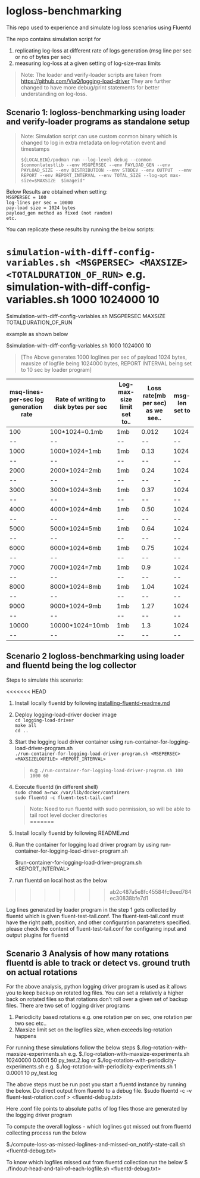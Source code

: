# logloss-benchmarking

This repo used to experience and simulate log loss scenarios using Fluentd

The repo contains simulation script for 
 1. replicating log-loss at different rate of logs generation (msg line per sec or no of bytes per sec)
 2. measuring log-loss at a given setting of log-size-max limits
 
 > Note: The loader and verify-loader scripts are taken from https://github.com/ViaQ/logging-load-driver
 They are further changed to have more debug/print statements for better understanding on log-loss.

## Scenario 1:  logloss-benchmarking using loader and verify-loader programs as standalone setup

 
 > Note: Simulation script can use custom conmon binary which is changed to log in extra metadata on log-rotation event and timestamps
 >
 > ```${LOCALBIN}/podman run --log-level debug --conmon $conmonlatestlib --env MSGPERSEC --env PAYLOAD_GEN --env PAYLOAD_SIZE --env DISTRIBUTION --env STDDEV --env OUTPUT  --env REPORT --env REPORT_INTERVAL --env TOTAL_SIZE --log-opt max-size=$MAXSIZE  $imageid"``` 
 

 Below Results are obtained when setting:  
   `MSGPERSEC = 100`  
   `log-lines per sec = 10000`  
   `pay-load size = 1024 bytes`    
   `payload_gen method as fixed (not random)`   
   `etc.`  
 
 You can replicate these results by running the below scripts:
 

 `simulation-with-diff-config-variables.sh <MSGPERSEC> <MAXSIZE> <TOTALDURATION_OF_RUN>`
 e.g. simulation-with-diff-config-variables.sh 1000 1024000 10 
=======
   $simulation-with-diff-config-variables.sh MSGPERSEC MAXSIZE TOTALDURATION_OF_RUN
 
   example as shown below
 
   $simulation-with-diff-config-variables.sh 1000 1024000 10 

 
 > [The Above generates 1000 loglines per sec of payload 1024 bytes, maxsize of logfile being 1024000 bytes, REPORT INTERVAL being set to 10 sec by loader program]

|msq-lines-per-sec log generation rate | Rate of writing to disk bytes per sec | Log-max-size limit set to.. | Loss rate(mb per sec) as we see.. |msg-len set to |
|--|--|--|--|--|
|100  | 100*1024=0.1mb| 1mb | 0.012| 1024 |
|--|--|--|--|--|
|1000 | 1000*1024=1mb | 1mb | 0.13 | 1024 |
|--|--|--|--|--|
|2000 | 2000*1024=2mb | 1mb | 0.24 | 1024 |
|--|--|--|--|--|
|3000 | 3000*1024=3mb | 1mb | 0.37 | 1024 |
|--|--|--|--|--|
|4000 | 4000*1024=4mb | 1mb | 0.50 | 1024 |
|--|--|--|--|--|
|5000 | 5000*1024=5mb | 1mb | 0.64 | 1024 |
|--|--|--|--|--|
|6000 | 6000*1024=6mb | 1mb | 0.75 | 1024 |
|--|--|--|--|--|
|7000 | 7000*1024=7mb | 1mb | 0.9  | 1024 |
|--|--|--|--|--|
|8000 | 8000*1024=8mb | 1mb | 1.04 | 1024 |
|--|--|--|--|--|
|9000 |9000*1024=9mb  | 1mb | 1.27 | 1024 |
|--|--|--|--|--|
|10000|10000*1024=10mb|1mb  | 1.3  | 1024 |
|--|--|--|--|--|


## Scenario 2 logloss-benchmarking using loader and fluentd being the log collector
Steps to simulate this scenario:

<<<<<<< HEAD
   1. Install locally fluentd by following [installing-fluentd-readme.md](installing-fluentd-readme.md)
   2. Deploy logging-load-driver docker image  
      `cd logging-load-driver`    
      `make all`  
      `cd ..`  
   3. Start the logging load driver container using run-container-for-logging-load-driver-program.sh   
      `./run-container-for-logging-load-driver-program.sh <MSEPERSEC> <MAXSIZELOGFILE> <REPORT_INTERVAL>`
             
      > e.g `./run-container-for-logging-load-driver-program.sh 100 1000 60`     
   3. Execute fluentd (in different shell)  
      `sudo chmod a=rwx /var/lib/docker/containers`    
      `sudo fluentd -c fluent-test-tail.conf`  
      
      > Note: Need to run fluentd with sudo permission, so will be able to tail root level docker directories     
=======
   1. Install locally fluentd by following README.md
   
   
   2. Run the container for logging load driver program by using run-container-for-logging-load-driver-program.sh 
   
      $run-container-for-logging-load-driver-program.sh <MSEPERSEC> <MAXSIZELOGFILE> <REPORT_INTERVAL>
   
   3. run fluentd on local host as the below 
>>>>>>> ab2c487a5e8fc45584fc9eed784ec30838bfe7d1
  
  Log lines generated by loader program in the step 1 gets collected by fluentd which is given fluent-test-tail.conf. The fluent-test-tail.conf must have the right path, position, and other configuration parameters specified.
  please check the content of fluent-test-tail.conf for configuring input and output plugins for fluentd
  

## Scenario 3 Analysis of how many rotations fluentd is able to track or detect vs. ground truth on actual rotations
 
 For the above analysis, python logging driver program is used as it allows you to keep backup on rotated log files. You can set a relatively a higher back on rotated files so that rotations don't roll over a given set of backup files. There are two set of logging driver programs 
  1. Periodicity based rotations e.g. one rotation per on sec, one rotation per two sec etc..
  2. Maxsize limit set on the logfiles size, when exceeds log-rotation happens
  
 For running these simulations follow the below steps
 $./log-rotation-with-maxsize-experiments.sh <maxsizeoflogfiles> <duration-between-two-log-lines> <duration-of-run> <test-log-file-name>
 e.g.
 $./log-rotation-with-maxsize-experiments.sh 10240000 0.0001 50 py_test.2.log
 or
 $./log-rotation-with-periodicity-experiments.sh <time-to-rotate> <duration-between-two-log-lines> <duration-of-run> <test-log-file-name>
 e.g.
 $./log-rotation-with-periodicity-experiments.sh 1 0.0001 10 py_test.log
 
 The above steps must be run post you start a fluentd instance by running the below. Do direct output from fluentd to a debug file.
 $sudo fluentd -c -v fluent-test-rotation.conf  >   <fluentd-debug.txt>
 
 Here .conf file points to absolute paths of log files those are generated by the logging driver program
 
 To compute the overall logloss - which loglines got missed out from fluentd collecting process run the below
 
 $./compute-loss-as-missed-loglines-and-missed-on_notify-state-call.sh <dir-where-logfiles-generated> <fluentd-debug.txt> 
 
 To know which logfiles missed out from fluentd collection run the below
 $ ./findout-head-and-tail-of-each-logfile.sh <dir-where-logfiles-generated> <fluentd-debug.txt> 
 
  

